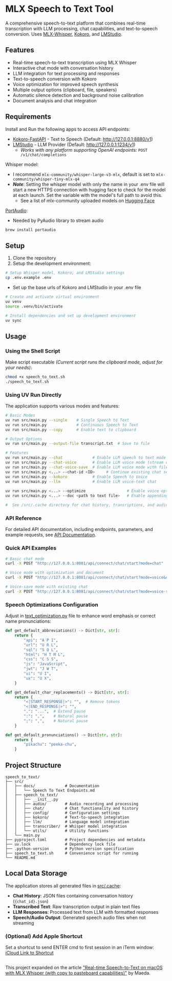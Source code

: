 # MLX Speech to Text Tool

A comprehensive speech-to-text platform that combines real-time transcription with LLM processing, chat capabilities, and text-to-speech conversion. Uses [MLX-Whisper](https://github.com/ml-explore), [Kokoro](https://github.com/remsky/Kokoro-FastAPI), and [LMStudio](https://lmstudio.ai).

## Features

- Real-time speech-to-text transcription using MLX Whisper
- Interactive chat mode with conversation history
- LLM integration for text processing and responses
- Text-to-speech conversion with Kokoro
- Voice optimization for improved speech synthesis
- Multiple output options (clipboard, file, speakers)
- Automatic silence detection and background noise calibration
- Document analysis and chat integration

## Requirements

Install and Run the following apps to access API endpoints:
- [Kokoro-FastAPI](https://github.com/remsky/Kokoro-FastAPI) - Text to Speech (Default: http://127.0.0.1:8880/v1)
- [LMStudio](https://lmstudio.ai) - LLM Provider (Default: http://127.0.0.1:1234/v1)
    - *Works with any platform supporting OpenAI endpoints:* ```POST /v1/chat/completions```

Whisper model:
- I recommend `mlx-community/whisper-large-v3-mlx`, default is set to `mlx-community/whisper-tiny-mlx-q4`
- ***Note***: Setting the whisper model with only the name in your .env file will start a new HTTPS connection with hugging face to check for the model at each launch. Set the variable with the model's full path to avoid this.
    - See a list of mlx-community uploaded models on [Hugging Face](https://huggingface.co/collections/mlx-community/whisper-663256f9964fbb1177db93dc)

[PortAudio](https://www.portaudio.com):
- Needed by PyAudio library to stream audio
```bash
brew install portaudio
```

## Setup

1. Clone the repository
2. Setup the development environment:

```bash
# Setup Whisper model, Kokoro, and LMStudio settings
cp .env.example .env
```
- Set up the base urls of Kokoro and LMStudio in your .env file

```bash
# Create and activate virtual environment
uv venv
source .venv/bin/activate

# Install dependencies and set up development environment
uv sync
```

## Usage

### Using the Shell Script

Make script executable *(Current script runs the clipboard mode, adjust for your needs)*:

```bash
chmod +x speech_to_text.sh
./speech_to_text.sh
```

### Using UV Run Directly

The application supports various modes and features:

```bash
# Basic Modes
uv run src/main.py --single    # Single Speech to Text
uv run src/main.py             # Continuous Speech to Text
uv run src/main.py --copy      # Enable text to clipboard

# Output Options
uv run src/main.py --output-file transcript.txt  # Save to file

# Features
uv run src/main.py --chat             # Enable LLM speech to text mode
uv run src/main.py --chat-voice       # Enable LLM voice mode (stream only)
uv run src/main.py --chat-voice-save  # Enable LLM voice mode with file saving
uv run src/main.py <...> --chat-id <ID>     # Continue existing chat session
uv run src/main.py --kokoro           # Enable Speech to Voice
uv run src/main.py --llm              # Enable LLM voice-text chat
                                
uv run src/main.py <...> --optimize                  # Enable voice optimizations
uv run src/main.py <...> --doc <path to text file>   # Enable appending doc text to chat

#  See /src/.cache directory for chat history, transriptions, and audio files.
```

### API Reference

For detailed API documentation, including endpoints, parameters, and example requests, see [API Documentation](src/docs/Speech%20To%20Text%20Endpoints.md).

### Quick API Examples

```bash
# Basic chat mode
curl -X POST "http://127.0.0.1:8081/api/connect/chat/start?mode=chat"

# Voice mode with optimization and document
curl -X POST "http://127.0.0.1:8081/api/connect/chat/start?mode=voice&optimize=true&doc=/path/to/doc.txt"

# Voice-save mode with existing chat
curl -X POST "http://127.0.0.1:8081/api/connect/chat/start?mode=voice-save&chat_id=existing_chat_id"
```

### Speech Optimizations Configuration

Adjust in [text_optimization.py](src/speech_to_text/config/text_optimizations.py) file to enhance word emphasis or correct name pronunciations:

```python
def get_default_abbreviations() -> Dict[str, str]:
    return {
        "api": "A P I",
        "url": "U R L",
        "sql": "S Q L",
        "html": "H T M L",
        "css": "C S S",
        "js": "JavaScript",
        "jwt": "J W T",
        "ui": "U I",
        "ux": "U X",
    }

def get_default_char_replacements() -> Dict[str, str]:
    return {
        "<|START_RESPONSE|>": "",  # Remove tokens
        "<|END_RESPONSE|>": "",
        ".": "...",  # Extend pause
        ":": ",",    # Natural pause
        ";": ",",    # Natural pause
    }

def get_default_pronunciations() -> Dict[str, str]:
    return {
        "pikachu": "peeka-chu",
    }
```

## Project Structure

```
speech_to_text/
├── src/
│   ├── docs/             # Documentation
│   │   └── Speech To Text Endpoints.md
│   ├── speech_to_text/
│   │   ├── __init__.py
│   │   ├── audio/        # Audio recording and processing
│   │   ├── chat/         # Chat functionality and history
│   │   ├── config/       # Configuration settings
│   │   ├── kokoro/       # Text-to-speech integration
│   │   ├── llm/          # Language model integration
│   │   ├── transcriber/  # Whisper model integration
│   │   └── utils/        # Utility functions
│   └── main.py           
├── pyproject.toml        # Project dependencies and metadata
├── uv.lock               # Dependency lock file
├── .python-version       # Python version specification
├── speech_to_text.sh     # Convenience script for running
└── README.md            
```

## Local Data Storage

The application stores all generated files in [src/.cache](src/.cache):

- **Chat History**: JSON files containing conversation history (`{chat_id}.json`)
- **Transcribed Text**: Raw transcription output in plain text files
- **LLM Responses**: Processed text from LLM with formatted responses
- **Speech/Audio Output**: Generated speech audio files when not streaming

### (Optional) Add Apple Shortcut
Set a shortcut to send ENTER cmd to first session in an iTerm window: [iCloud Link to Shortcut](https://www.icloud.com/shortcuts/014c924d6e53423a8d10aefb6625ca21)

## 
This project expanded on the article ["Real-time Speech-to-Text on macOS with MLX Whisper (with copy to pasteboard capabilities)"](https://maeda.pm/2024/11/10/real-time-speech-to-text-on-macos-with-mlx-whisper-with-copy-to-pasteboard-capabilities/) by Maeda.